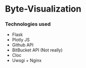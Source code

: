 # Byte-Visualization


### Technologies used
* Flask
* Plotly JS
* Github API
* BitBucket API (Not really)
* Cloc
* Uwsgi + Nginx
